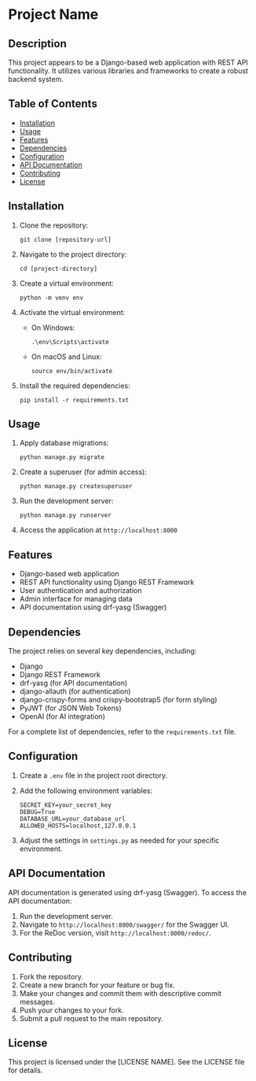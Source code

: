 # Project Name

## Description

This project appears to be a Django-based web application with REST API functionality. It utilizes various libraries and frameworks to create a robust backend system.

## Table of Contents

- [Installation](#installation)
- [Usage](#usage)
- [Features](#features)
- [Dependencies](#dependencies)
- [Configuration](#configuration)
- [API Documentation](#api-documentation)
- [Contributing](#contributing)
- [License](#license)

## Installation

1. Clone the repository:
   ```
   git clone [repository-url]
   ```

2. Navigate to the project directory:
   ```
   cd [project-directory]
   ```

3. Create a virtual environment:
   ```
   python -m venv env
   ```

4. Activate the virtual environment:
   - On Windows:
     ```
     .\env\Scripts\activate
     ```
   - On macOS and Linux:
     ```
     source env/bin/activate
     ```

5. Install the required dependencies:
   ```
   pip install -r requirements.txt
   ```

## Usage

1. Apply database migrations:
   ```
   python manage.py migrate
   ```

2. Create a superuser (for admin access):
   ```
   python manage.py createsuperuser
   ```

3. Run the development server:
   ```
   python manage.py runserver
   ```

4. Access the application at `http://localhost:8000`

## Features

- Django-based web application
- REST API functionality using Django REST Framework
- User authentication and authorization
- Admin interface for managing data
- API documentation using drf-yasg (Swagger)

## Dependencies

The project relies on several key dependencies, including:

- Django
- Django REST Framework
- drf-yasg (for API documentation)
- django-allauth (for authentication)
- django-crispy-forms and crispy-bootstrap5 (for form styling)
- PyJWT (for JSON Web Tokens)
- OpenAI (for AI integration)

For a complete list of dependencies, refer to the `requirements.txt` file.

## Configuration

1. Create a `.env` file in the project root directory.
2. Add the following environment variables:
   ```
   SECRET_KEY=your_secret_key
   DEBUG=True
   DATABASE_URL=your_database_url
   ALLOWED_HOSTS=localhost,127.0.0.1
   ```

3. Adjust the settings in `settings.py` as needed for your specific environment.

## API Documentation

API documentation is generated using drf-yasg (Swagger). To access the API documentation:

1. Run the development server.
2. Navigate to `http://localhost:8000/swagger/` for the Swagger UI.
3. For the ReDoc version, visit `http://localhost:8000/redoc/`.

## Contributing

1. Fork the repository.
2. Create a new branch for your feature or bug fix.
3. Make your changes and commit them with descriptive commit messages.
4. Push your changes to your fork.
5. Submit a pull request to the main repository.

## License

This project is licensed under the [LICENSE NAME]. See the LICENSE file for details.